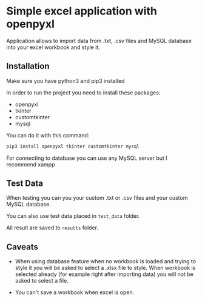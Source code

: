 
# Simple excel application with openpyxl

Application allows to import data from .txt, .csv files and MySQL database into your excel workbook and style it.


## Installation
Make sure you have python3 and pip3 installed

In order to run the project you need to install these packages:

- openpyxl
- tkinter
- customtkinter
- mysql

You can do it with this command:

```powershell
pip3 install openpyxl tkinter customtkinter mysql
```

For connecting to database you can use any MySQL server but I recommend xampp
## Test Data

When testing you can you your custom .txt or .csv files and your custom MySQL database.

You can also use test data placed in `test_data` folder.

All result are saved to `results` folder.
## Caveats

- When using database feature when no workbook is loaded and trying to style it you will be asked to select a .xlsx file to style. When workbook is selected already (for example right after importing data) you will not be asked to select a file.

- You can't save a workbook when excel is open.
